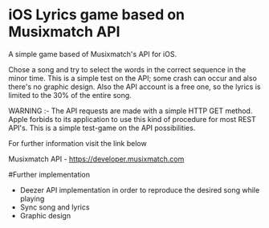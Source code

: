 # iOS Lyrics game based on Musixmatch API

A simple game based of Musixmatch's API for iOS.

Chose a song and try to select the words in the correct sequence in the minor time.
This is a simple test on the API; some crash can occur and also there's no graphic design.
Also the API account is a free one, so the lyrics is limited to the 30% of the entire song.


WARNING :- The API requests are made with a simple HTTP GET method. Apple forbids to its application to use this kind of procedure for most REST API's.
This is a simple test-game on the API possibilities.

For further information visit the link below

Musixmatch API - https://developer.musixmatch.com


#Further implementation

- Deezer API implementation in order to reproduce the desired song while playing
- Sync song and lyrics
- Graphic design
